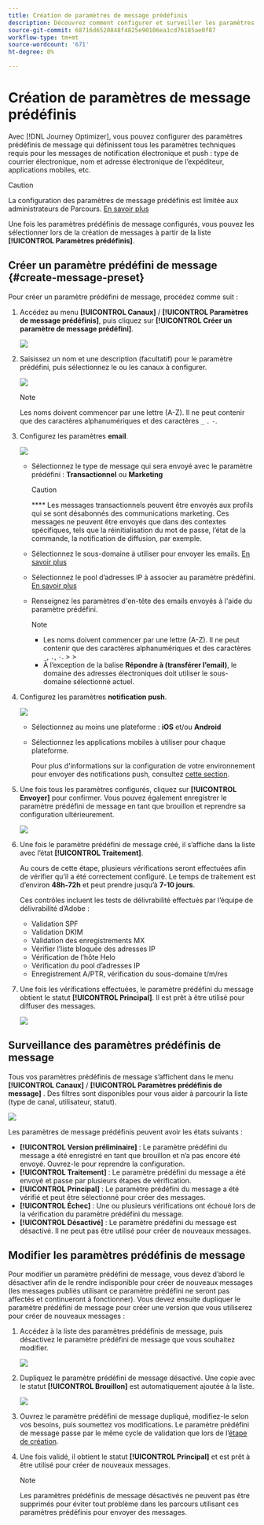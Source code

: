 ```yaml
---
title: Création de paramètres de message prédéfinis
description: Découvrez comment configurer et surveiller les paramètres prédéfinis de message
source-git-commit: 68716d6520848f4825e90106ea1cd76185ae0f87
workflow-type: tm+mt
source-wordcount: '671'
ht-degree: 0%

---
```



# Création de paramètres de message prédéfinis

Avec [!DNL Journey Optimizer], vous pouvez configurer des paramètres prédéfinis de message qui définissent tous les paramètres techniques requis pour les messages de notification électronique et push : type de courrier électronique, nom et adresse électronique de l’expéditeur, applications mobiles, etc.

>[!CAUTION]
>
> La configuration des paramètres de message prédéfinis est limitée aux administrateurs de Parcours. [En savoir plus](../administration/ootb-product-profiles.md#journey-administrator)


Une fois les paramètres prédéfinis de message configurés, vous pouvez les sélectionner lors de la création de messages à partir de la liste **[!UICONTROL Paramètres prédéfinis]**.

## Créer un paramètre prédéfini de message {#create-message-preset}

Pour créer un paramètre prédéfini de message, procédez comme suit :

1. Accédez au menu **[!UICONTROL Canaux]** / **[!UICONTROL Paramètres de message prédéfinis]**, puis cliquez sur **[!UICONTROL Créer un paramètre de message prédéfini]**.

   ![](../assets/preset-create.png)

1. Saisissez un nom et une description (facultatif) pour le paramètre prédéfini, puis sélectionnez le ou les canaux à configurer.

   ![](../assets/preset-general.png)


   >[!NOTE]
   >
   > Les noms doivent commencer par une lettre (A-Z). Il ne peut contenir que des caractères alphanumériques et des caractères `_` `.` `-`.

1. Configurez les paramètres **email**.

   ![](../assets/preset-email.png)

   * Sélectionnez le type de message qui sera envoyé avec le paramètre prédéfini : **Transactionnel** ou **Marketing**

      >[!CAUTION]
      >
      > **** Les messages transactionnels peuvent être envoyés aux profils qui se sont désabonnés des communications marketing. Ces messages ne peuvent être envoyés que dans des contextes spécifiques, tels que la réinitialisation du mot de passe, l’état de la commande, la notification de diffusion, par exemple.

   * Sélectionnez le sous-domaine à utiliser pour envoyer les emails. [En savoir plus](about-subdomain-delegation.md)
   * Sélectionnez le pool d’adresses IP à associer au paramètre prédéfini. [En savoir plus](ip-pools.md)
   * Renseignez les paramètres d&#39;en-tête des emails envoyés à l&#39;aide du paramètre prédéfini.

      >[!NOTE]
      >
      > * Les noms doivent commencer par une lettre (A-Z). Il ne peut contenir que des caractères alphanumériques et des caractères `_`, `.`, `-`.
         > 
         > 
      * À l’exception de la balise **Répondre à (transférer l’email)**, le domaine des adresses électroniques doit utiliser le sous-domaine sélectionné actuel.



1. Configurez les paramètres **notification push**.

   ![](../assets/preset-push.png)

   * Sélectionnez au moins une plateforme : **iOS** et/ou **Android**

   * Sélectionnez les applications mobiles à utiliser pour chaque plateforme.

      Pour plus d&#39;informations sur la configuration de votre environnement pour envoyer des notifications push, consultez [cette section](../push-configuration.md).

1. Une fois tous les paramètres configurés, cliquez sur **[!UICONTROL Envoyer]** pour confirmer. Vous pouvez également enregistrer le paramètre prédéfini de message en tant que brouillon et reprendre sa configuration ultérieurement.

   ![](../assets/preset-submit.png)

1. Une fois le paramètre prédéfini de message créé, il s’affiche dans la liste avec l’état **[!UICONTROL Traitement]**.

   Au cours de cette étape, plusieurs vérifications seront effectuées afin de vérifier qu’il a été correctement configuré. Le temps de traitement est d’environ **48h-72h** et peut prendre jusqu’à **7-10 jours**.

   Ces contrôles incluent les tests de délivrabilité effectués par l’équipe de délivrabilité d’Adobe :

   * Validation SPF
   * Validation DKIM
   * Validation des enregistrements MX
   * Vérifier l’liste bloquée des adresses IP
   * Vérification de l’hôte Helo
   * Vérification du pool d’adresses IP
   * Enregistrement A/PTR, vérification du sous-domaine t/m/res

1. Une fois les vérifications effectuées, le paramètre prédéfini du message obtient le statut **[!UICONTROL Principal]**. Il est prêt à être utilisé pour diffuser des messages.

   <!-- later on, users will be notified in Pulse -->

   ![](../assets/preset-active.png)

## Surveillance des paramètres prédéfinis de message

Tous vos paramètres prédéfinis de message s’affichent dans le menu **[!UICONTROL Canaux]** / **[!UICONTROL Paramètres prédéfinis de message]** . Des filtres sont disponibles pour vous aider à parcourir la liste (type de canal, utilisateur, statut).

![](../assets/preset-filters.png)

Les paramètres de message prédéfinis peuvent avoir les états suivants :

* **[!UICONTROL Version préliminaire]** : Le paramètre prédéfini du message a été enregistré en tant que brouillon et n’a pas encore été envoyé. Ouvrez-le pour reprendre la configuration.
* **[!UICONTROL Traitement]** : Le paramètre prédéfini du message a été envoyé et passe par plusieurs étapes de vérification.
* **[!UICONTROL Principal]** : Le paramètre prédéfini du message a été vérifié et peut être sélectionné pour créer des messages.
* **[!UICONTROL Échec]** : Une ou plusieurs vérifications ont échoué lors de la vérification du paramètre prédéfini du message.
* **[!UICONTROL Désactivé]** : Le paramètre prédéfini du message est désactivé. Il ne peut pas être utilisé pour créer de nouveaux messages.

## Modifier les paramètres prédéfinis de message

Pour modifier un paramètre prédéfini de message, vous devez d’abord le désactiver afin de le rendre indisponible pour créer de nouveaux messages (les messages publiés utilisant ce paramètre prédéfini ne seront pas affectés et continueront à fonctionner). Vous devez ensuite dupliquer le paramètre prédéfini de message pour créer une version que vous utiliserez pour créer de nouveaux messages :

1. Accédez à la liste des paramètres prédéfinis de message, puis désactivez le paramètre prédéfini de message que vous souhaitez modifier.

   ![](../assets/preset-deactivate.png)

1. Dupliquez le paramètre prédéfini de message désactivé. Une copie avec le statut **[!UICONTROL Brouillon]** est automatiquement ajoutée à la liste.

   ![](../assets/preset-duplicated.png)

1. Ouvrez le paramètre prédéfini de message dupliqué, modifiez-le selon vos besoins, puis soumettez vos modifications. Le paramètre prédéfini de message passe par le même cycle de validation que lors de l’[étape de création](#create-message-preset).

1. Une fois validé, il obtient le statut **[!UICONTROL Principal]** et est prêt à être utilisé pour créer de nouveaux messages.

   >[!NOTE]
   >
   >Les paramètres prédéfinis de message désactivés ne peuvent pas être supprimés pour éviter tout problème dans les parcours utilisant ces paramètres prédéfinis pour envoyer des messages.

